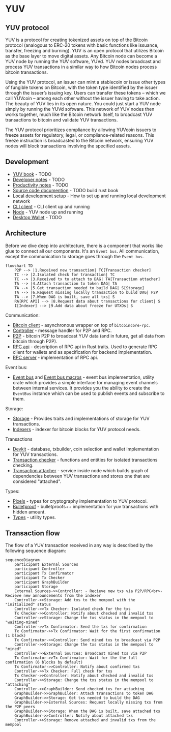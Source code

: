 # YUV

## YUV protocol

YUV is a protocol for creating tokenized assets on top of the Bitcoin protocol (analogous to ERC-20 tokens with basic functions like issuance, transfer, freezing and burning).
YUV is an open protocol that utilizes Bitcoin as the base layer to move digital assets. Any Bitcoin node can become a YUV node by running the YUV software, YUVd. YUV nodes broadcast and process YUV transactions in a similar way to how Bitcoin nodes process bitcoin transactions.

Using the YUV protocol, an issuer can mint a stablecoin or issue other types of fungible tokens on Bitcoin, with the token type identified by the issuer through the issuer’s issuing key. Users can transfer these tokens – which we call YUVcoin – among each other without the issuer having to take action. 
The beauty of YUV lies in its open nature. You could just start a YUV node simply by running the YUVd software. This network of YUV nodes then works together, much like the Bitcoin network itself, to broadcast YUV transactions to bitcoin and validate YUV transactions.

The YUV protocol prioritizes compliance by allowing YUVcoin issuers to freeze assets for regulatory, legal, or compliance-related reasons. This freeze instruction is broadcasted to the Bitcoin network, ensuring YUV nodes will block transactions involving the specified assets.

## Development

* [YUV book]() - TODO
* [Developer notes]() - TODO
* [Productivity notes]() - TODO
* [Source code documention]() - TODO build rust book
* [Local development setup](../infrastructure/README.md) - How to set up and running local development network
* [CLI client](../apps/cli/) - CLI client up and running
* [Node](../apps/node/) - YUV node up and running
* [Desktop Wallet]() - TODO

## Architecture

Before we dive deep into architecture, there is a component that works like glue to connect all our components. It's an `Event bus`. All communication, except the communication to storage goes through the `Event bus`. 

```mermaid
flowchart TD
    P2P --> |1.Received new transaction| TC[Transaction checker]
    TC --> |2.Isolated check for transaction| TC
    TC --> |3.Received tx to attach to DAG| TA[Transaction attacher]
    TA --> |4.Attach transaction to token DAG| TA
    TA --> |5.Get transaction needed to build DAG| S[Storage]
    TA --> |6.Request missing locally transaction to build DAG| P2P
    TA --> |7.When DAG is built, save all txs| S
    RA[RPC API] --> |8.Request data about transactions for client| S
    I[Indexer] --> |9.Add data about freeze for UTXOs| S
```

Communication:
* [Bitcoin client](../crates/bitcoin-client/) - asynchronous wrapper on top of `bitcoincore-rpc`.
* [Controller](../crates/controller/) - message handler for P2P and RPC.
* [P2P](../crates/p2p/) - bitcoin P2P to broadcast YUV data (and in future, get all data from bitcoin through P2P).
* [RPC api](../crates/rpc-api/) - description of RPC api in Rust traits. Used to generate RPC client for wallets and as specification for backend implementation.
* [RPC server](../crates/rpc-server/) - implementation of RPC api.

Event bus:
* [Event bus](../crates/event-bus/) and [Event bus macros](../event-bus-macros/) - event bus implementation, utility crate which provides a simple interface for managing event channels between internal services. It provides you the ability to create the `EventBus` instance which can be used to publish events and subscribe to them.

Storage:
* [Storage](../crates/storage/) - Provides traits and implementations of storage for YUV transactions.
* [Indexers](../crates/indexers/) - indexer for bitcoin blocks for YUV protocol needs.

Transactions
* [Devkit](../crates/dev-kit/) - database, txbuilder, coin selection and wallet implementation for YUV transactions.
* [Transaction checker](../crates/tx-check/) - functions and entities for isolated transactions checking.
* [Transaction attacher](../crates/tx-attach/) - service inside node which builds graph of dependencies between YUV transactions and stores one that are considered "attached".

Types:
* [Pixels](../crates/pixels/) - types for cryptography implementation to YUV protocol.
* [Bulletproof](../crates/bulletproof/) - bulletproofs++ implementation for yuv transactions with hidden amount.
* [Types](../crates/types/) - utility types.

## Transaction flow

The flow of a YUV transaction received in any way is described by the following sequence diagram:

```mermaid
sequenceDiagram
    participant External Sources
    participant Controller
    participant Tx Confirmator
    participant Tx Checker
    participant GraphBuilder
    participant Storage
    External Sources->>Controller: - Recieve new txs via P2P/RPC<br>- Recieve new announcements from the indexer
    Controller->>Storage: Add txs to the mempool with the "initialized" status
    Controller->>Tx Checker: Isolated check for the txs
    Tx Checker->>Controller: Notify about checked and invalid txs
    Controller->>Storage: Change the txs status in the mempool to "waiting-mined"
    Controller->>Tx Confirmator: Send the txs for confirmation
    Tx Confirmator->>Tx Confirmator: Wait for the first confirmation (1 block)
    Tx Confirmator->>Controller: Send mined txs to broadcast via P2P
    Controller->>Storage: Change the txs status in the mempool to "mined"
    Controller->>External Sources: Broadcast mined txs via P2P
    Tx Confirmator->>Tx Confirmator: Wait for the the full confirmation (6 blocks by default)
    Tx Confirmator->>Controller: Notify about confirmed txs
    Controller->>Tx Checker: Full check for txs
    Tx Checker->>Controller: Notify about checked and invalid txs
    Controller->>Storage: Change the txs status in the mempool to "attaching"
    Controller->>GraphBuilder: Send checked txs for attaching
    GraphBuilder->>GraphBuilder: Attach transactions to token DAG
    GraphBuilder->>Storage: Get txs needed to build the DAG
    GraphBuilder->>External Sources: Request locally missing txs from the P2P peers
    GraphBuilder->>Storage: When the DAG is built, save attached txs
    GraphBuilder->>Controller: Notify about attached txs
    Controller->>Storage: Remove attached and invalid txs from the mempool
```

